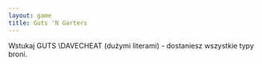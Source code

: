 ```yaml
---
layout: game
title: Guts 'N Garters
---
```


Wstukaj GUTS \DAVECHEAT (dużymi literami) - dostaniesz 
wszystkie typy broni.
